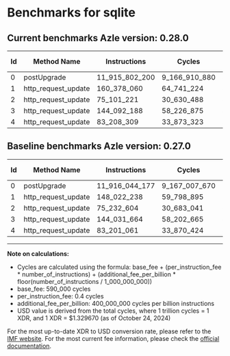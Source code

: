 # Benchmarks for sqlite

## Current benchmarks Azle version: 0.28.0

| Id  | Method Name         | Instructions   | Cycles        | USD           | USD/Million Calls | Change                               |
| --- | ------------------- | -------------- | ------------- | ------------- | ----------------- | ------------------------------------ |
| 0   | postUpgrade         | 11_915_802_200 | 9_166_910_880 | $0.0121889664 | $12_188.96        | <font color="green">-241_977</font>  |
| 1   | http_request_update | 160_378_060    | 64_741_224    | $0.0000860845 | $86.08            | <font color="red">+12_355_822</font> |
| 2   | http_request_update | 75_101_221     | 30_630_488    | $0.0000407284 | $40.72            | <font color="green">-131_383</font>  |
| 3   | http_request_update | 144_092_188    | 58_226_875    | $0.0000774225 | $77.42            | <font color="red">+60_524</font>     |
| 4   | http_request_update | 83_208_309     | 33_873_323    | $0.0000450403 | $45.04            | <font color="red">+7_248</font>      |

## Baseline benchmarks Azle version: 0.27.0

| Id  | Method Name         | Instructions   | Cycles        | USD           | USD/Million Calls |
| --- | ------------------- | -------------- | ------------- | ------------- | ----------------- |
| 0   | postUpgrade         | 11_916_044_177 | 9_167_007_670 | $0.0121890951 | $12_189.09        |
| 1   | http_request_update | 148_022_238    | 59_798_895    | $0.0000795128 | $79.51            |
| 2   | http_request_update | 75_232_604     | 30_683_041    | $0.0000407983 | $40.79            |
| 3   | http_request_update | 144_031_664    | 58_202_665    | $0.0000773903 | $77.39            |
| 4   | http_request_update | 83_201_061     | 33_870_424    | $0.0000450365 | $45.03            |

---

**Note on calculations:**

- Cycles are calculated using the formula: base_fee + (per_instruction_fee \* number_of_instructions) + (additional_fee_per_billion \* floor(number_of_instructions / 1_000_000_000))
- base_fee: 590_000 cycles
- per_instruction_fee: 0.4 cycles
- additional_fee_per_billion: 400_000_000 cycles per billion instructions
- USD value is derived from the total cycles, where 1 trillion cycles = 1 XDR, and 1 XDR = $1.329670 (as of October 24, 2024)

For the most up-to-date XDR to USD conversion rate, please refer to the [IMF website](https://www.imf.org/external/np/fin/data/rms_sdrv.aspx).
For the most current fee information, please check the [official documentation](https://internetcomputer.org/docs/current/developer-docs/gas-cost#execution).
